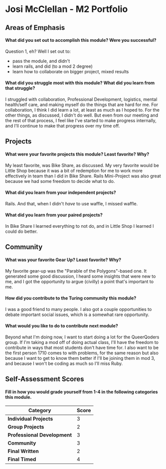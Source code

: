 # Josi McClellan - M2 Portfolio

## Areas of Emphasis

#### What did you set out to accomplish this module? Were you successful?
Question 1, eh?  Well I set out to:
- pass the module, and didn't
- learn rails, and did (to a mod 2 degree)
- learn how to collaborate on bigger project, mixed results

#### What did you struggle most with this module? What did you learn from that struggle?
I struggled with collaboration, Professional Development, logistics, mental health/self care, and making myself do the things that are hard for me.
For collaboration, I think I did learn a lot, at least as much as I hoped to.
For the other things, as discussed, I didn't do well.  But even from our meeting and the rest of that process, I feel like I've started to make progress internally, and I'll continue to make that progress over my time off.

## Projects

#### What were your favorite projects this module? Least favorite? Why?
My least favorite, was Bike Share, as discussed.
My very favorite would be Little Shop because it was a bit of redemption for me to work more effectively in team than I did in Bike Share.  Rails Mini-Project was also great because we had some freedom to decide what to do.

#### What did you learn from your independent projects?
Rails.  And that, when I didn't _have_ to use waffle, I missed waffle.

#### What did you learn from your paired projects?
In Bike Share I learned everything to not do, and in Little Shop I learned I could do better.

## Community

#### What was your favorite Gear Up? Least favorite? Why?
My favorite gear-up was the "Parable of the Polygons"-based one.  It generated some good discussion, I heard some insights that were new to me, and I got the opportunity to argue (civilly) a point that's important to me.

#### How did you contribute to the Turing community this module?
I was a good friend to many people.  I also got a couple opportunities to debate important social issues, which is a somewhat rare opportunity.

#### What would you like to do to contribute next module?
Beyond what I'm doing now, I want to start doing a lot for the QueerQoders group.  If I'm taking a mod off of doing actual class, I'll have the freedom to contribute in ways that most students don't have time for.  I also want to be the first person 1710 comes to with problems, for the same reason but also because I want to get to know them better if I'll be joining them in mod 3, and because I won't be coding as much so I'll miss Ruby.

## Self-Assessment Scores

#### Fill in how you would grade yourself from 1-4 in the following categories this module.

| Category                     | Score |
| -----------------------------| ----- |
| **Individual Projects**      |   3   |
| **Group Projects**           |   2   |
| **Professional Development** |   3   |
| **Community**                |   3   |
| **Final Written**            |   2   |
| **Final Timed**              |   4   |
